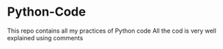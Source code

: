 # Python-Code
This repo contains all my practices of Python code
All the cod is very well explained using comments
